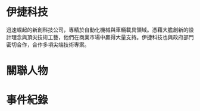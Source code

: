 # 伊捷科技

迅速崛起的新創科技公司，專精於自動化機械與車輛載具領域。憑藉大膽創新的設計理念與頂尖技術工藝，他們在商業市場中贏得大量支持。伊捷科技也與政府部門密切合作，合作多項尖端技術專案。

# 關聯人物


# 事件紀錄

